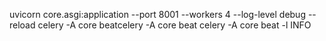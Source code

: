 uvicorn core.asgi:application --port 8001 --workers 4 --log-level debug --reload
celery -A core beatcelery -A core beat
celery -A core beat -l INFO